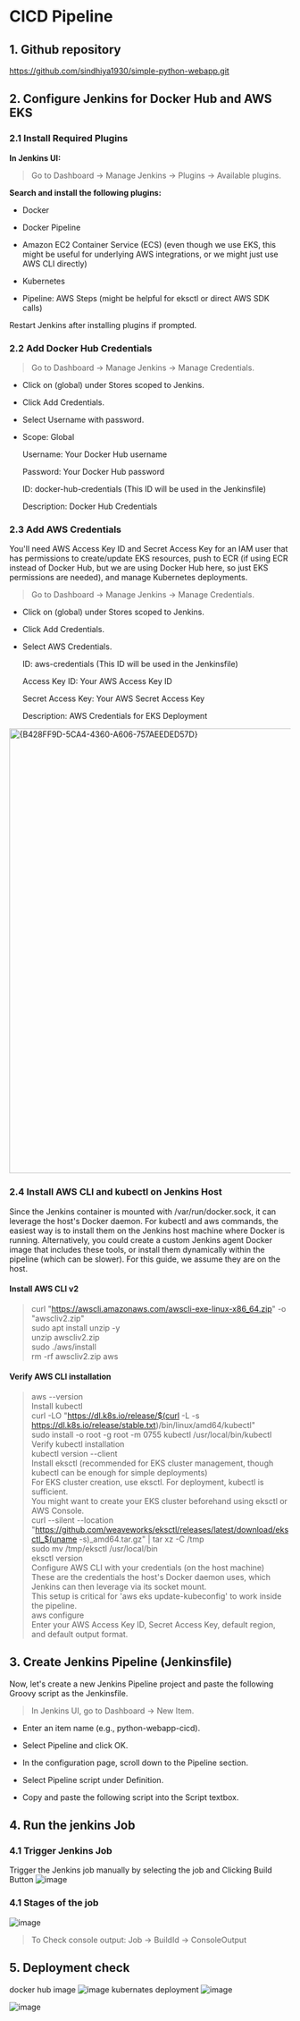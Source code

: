 # CICD Pipeline
## 1. Github repository
https://github.com/sindhiya1930/simple-python-webapp.git

## 2. Configure Jenkins for Docker Hub and AWS EKS

### 2.1 Install Required Plugins
**In Jenkins UI:**

> Go to Dashboard -> Manage Jenkins -> Plugins -> Available plugins.

**Search and install the following plugins:**

* Docker

* Docker Pipeline

* Amazon EC2 Container Service (ECS) (even though we use EKS, this might be useful for underlying AWS integrations, or we might just use AWS CLI directly)

* Kubernetes

* Pipeline: AWS Steps (might be helpful for eksctl or direct AWS SDK calls)

Restart Jenkins after installing plugins if prompted.

### 2.2 Add Docker Hub Credentials
> Go to Dashboard -> Manage Jenkins -> Manage Credentials.

* Click on (global) under Stores scoped to Jenkins.

* Click Add Credentials.

* Select Username with password.

* Scope: Global

    Username: Your Docker Hub username

    Password: Your Docker Hub password

    ID: docker-hub-credentials (This ID will be used in the Jenkinsfile)

    Description: Docker Hub Credentials

### 2.3 Add AWS Credentials
You'll need AWS Access Key ID and Secret Access Key for an IAM user that has permissions to create/update EKS resources, push to ECR (if using ECR instead of Docker Hub, but we are using Docker Hub here, so just EKS permissions are needed), and manage Kubernetes deployments.

> Go to Dashboard -> Manage Jenkins -> Manage Credentials.

* Click on (global) under Stores scoped to Jenkins.

* Click Add Credentials.

* Select AWS Credentials.

    ID: aws-credentials (This ID will be used in the Jenkinsfile)

    Access Key ID: Your AWS Access Key ID

    Secret Access Key: Your AWS Secret Access Key

    Description: AWS Credentials for EKS Deployment

<img width="796" alt="{B428FF9D-5CA4-4360-A606-757AEEDED57D}" src="https://github.com/user-attachments/assets/2461b659-9b2c-4890-a509-b34a7ea112a8" />

### 2.4 Install AWS CLI and kubectl on Jenkins Host
Since the Jenkins container is mounted with /var/run/docker.sock, it can leverage the host's Docker daemon. For kubectl and aws commands, the easiest way is to install them on the Jenkins host machine where Docker is running. Alternatively, you could create a custom Jenkins agent Docker image that includes these tools, or install them dynamically within the pipeline (which can be slower). For this guide, we assume they are on the host.

#### Install AWS CLI v2
> curl "https://awscli.amazonaws.com/awscli-exe-linux-x86_64.zip" -o "awscliv2.zip" \
> sudo apt install unzip -y \
> unzip awscliv2.zip \
> sudo ./aws/install \
> rm -rf awscliv2.zip aws

#### Verify AWS CLI installation
> aws --version \
> Install kubectl \
> curl -LO "https://dl.k8s.io/release/$(curl -L -s https://dl.k8s.io/release/stable.txt)/bin/linux/amd64/kubectl" \
> sudo install -o root -g root -m 0755 kubectl /usr/local/bin/kubectl \
> Verify kubectl installation \
> kubectl version --client \
> Install eksctl (recommended for EKS cluster management, though kubectl can be enough for simple deployments) \
> For EKS cluster creation, use eksctl. For deployment, kubectl is sufficient. \
> You might want to create your EKS cluster beforehand using eksctl or AWS Console. \
> curl --silent --location "https://github.com/weaveworks/eksctl/releases/latest/download/eksctl_$(uname -s)_amd64.tar.gz" | tar xz -C /tmp \
> sudo mv /tmp/eksctl /usr/local/bin \
> eksctl version \
> Configure AWS CLI with your credentials (on the host machine) \
> These are the credentials the host's Docker daemon uses, which Jenkins can then leverage via its socket mount. \
> This setup is critical for 'aws eks update-kubeconfig' to work inside the pipeline. \
> aws configure \
> Enter your AWS Access Key ID, Secret Access Key, default region, and default output format.

## 3. Create Jenkins Pipeline (Jenkinsfile)
Now, let's create a new Jenkins Pipeline project and paste the following Groovy script as the Jenkinsfile.
> In Jenkins UI, go to Dashboard -> New Item.

* Enter an item name (e.g., python-webapp-cicd).

* Select Pipeline and click OK.

* In the configuration page, scroll down to the Pipeline section.

* Select Pipeline script under Definition.

* Copy and paste the following script into the Script textbox.

## 4. Run the jenkins Job
### 4.1 Trigger Jenkins Job
Trigger the Jenkins job manually by selecting the job and Clicking Build Button
![image](https://github.com/user-attachments/assets/4147adf4-7a24-4dc6-a879-1e9621660cd3)

### 4.1 Stages of the job
![image](https://github.com/user-attachments/assets/15a150c1-2683-4372-9a83-9280b4832121)
> To Check console output: Job -> BuildId -> ConsoleOutput

## 5. Deployment check
docker hub image 
![image](https://github.com/user-attachments/assets/375c7905-82eb-4e0d-b0f7-a2c28bfa38e8)
kubernates deployment
![image](https://github.com/user-attachments/assets/2f298fca-962d-47fe-a8f2-06d56b7d1b0c)

![image](https://github.com/user-attachments/assets/e542238a-970c-4ce4-8f5c-1e780f6251c1)


